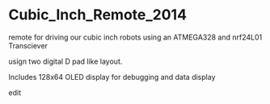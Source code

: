 Cubic_Inch_Remote_2014
======================
remote for driving our cubic inch robots using an ATMEGA328 and nrf24L01 Transciever

usign two digital D pad like layout. 

Includes 128x64 OLED display for debugging and data display

edit

